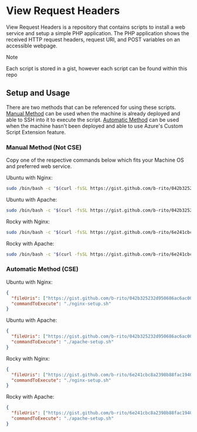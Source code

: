 # View Request Headers
View Request Headers is a repository that contains scripts to install a web service and setup a simple PHP application. The PHP application shows the received HTTP request headers, request URI, and POST variables on an accessible webpage.

> [!Note]  
> Each script is stored in a gist, however each script can be found within this repo

## Setup and Usage
There are two methods that can be referenced for using these scripts. [Manual Method](#manual-method-not-cse) can be used when the machine is already deployed and able to SSH into it to execute the script. [Automatic Method](#automatic-method-cse) can be used when the machine hasn't been deployed and able to use Azure's Custom Script Extension feature.

### Manual Method (Not CSE)
Copy one of the respective commands below which fits your Machine OS and preferred web service. 

Ubuntu with Nginx:
```bash
sudo /bin/bash -c "$(curl -fsSL https://gist.github.com/b-rito/042b325232d950686ac6ac008b34ce2a/raw/3d26cc2cd21a1e07372aab9804a28bdb5e6e5291/nginx-setup.sh)"
```

Ubuntu with Apache:
```bash
sudo /bin/bash -c "$(curl -fsSL https://gist.github.com/b-rito/042b325232d950686ac6ac008b34ce2a/raw/3d26cc2cd21a1e07372aab9804a28bdb5e6e5291/apache-setup.sh)"
```

Rocky with Nginx: 
```bash
sudo /bin/bash -c "$(curl -fsSL https://gist.github.com/b-rito/6e241cbc8a2398b88fac194016ca449d/raw/1451137da0b94f274da8f041480c26da9efd3226/nginx-setup.sh)"
```

Rocky with Apache: 
```bash
sudo /bin/bash -c "$(curl -fsSL https://gist.github.com/b-rito/6e241cbc8a2398b88fac194016ca449d/raw/1451137da0b94f274da8f041480c26da9efd3226/apache-setup.sh)"
```

### Automatic Method (CSE)

Ubuntu with Nginx:
```json
{
  "fileUris": ["https://gist.github.com/b-rito/042b325232d950686ac6ac008b34ce2a/raw/6f183b09017abd0c03ebbdad302da1bed178f3a8/nginx-setup.sh"],
  "commandToExecute": "./nginx-setup.sh"
}
```

Ubuntu with Apache:
```json
{
  "fileUris": ["https://gist.github.com/b-rito/042b325232d950686ac6ac008b34ce2a/raw/6f183b09017abd0c03ebbdad302da1bed178f3a8/apache-setup.sh"],
  "commandToExecute": "./apache-setup.sh"
}
```

Rocky with Nginx:
```json
{
  "fileUris": ["https://gist.github.com/b-rito/6e241cbc8a2398b88fac194016ca449d/raw/286f9ebdb146d577ce6919d9761447a155f5a43a/nginx-setup.sh"],
  "commandToExecute": "./nginx-setup.sh"
}
```

Rocky with Apache:
```json
{
  "fileUris": ["https://gist.github.com/b-rito/6e241cbc8a2398b88fac194016ca449d/raw/286f9ebdb146d577ce6919d9761447a155f5a43a/apache-setup.sh"],
  "commandToExecute": "./apache-setup.sh"
}
```